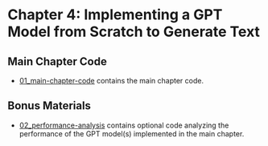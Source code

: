 # Chapter 4: Implementing a GPT Model from Scratch to Generate Text

## Main Chapter Code

- [01_main-chapter-code](01_main-chapter-code) contains the main chapter code.

## Bonus Materials

- [02_performance-analysis](02_performance-analysis) contains optional code analyzing the performance of the GPT model(s) implemented in the main chapter.